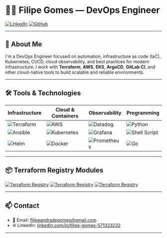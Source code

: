 # 👨‍💻 Filipe Gomes — DevOps Engineer

[![LinkedIn](https://img.shields.io/badge/LinkedIn-Filipe%20Gomes-0077B5?style=for-the-badge&logo=linkedin&logoColor=white)](https://www.linkedin.com/in/filipe-gomes-571323232/)
[![GitHub](https://img.shields.io/badge/GitHub-filipegomes11-181717?style=for-the-badge&logo=github&logoColor=white)](https://github.com/filipegomes11)

---

## 🚀 About Me

I'm a DevOps Engineer focused on automation, infrastructure as code (IaC), Kubernetes, CI/CD, cloud observability, and best practices for modern infrastructure. I work with **Terraform**, **AWS**, **EKS**, **ArgoCD**, **GitLab CI**, and other cloud-native tools to build scalable and reliable environments.

---

## 🛠️ Tools & Technologies

| Infrastructure | Cloud & Containers | Observability | Programming |
|----------------|--------------------|----------------|-------------|
| ![Terraform](https://img.shields.io/badge/Terraform-623CE4?style=for-the-badge&logo=terraform&logoColor=white) | ![AWS](https://img.shields.io/badge/AWS-232F3E?style=for-the-badge&logo=amazonaws&logoColor=white) | ![Datadog](https://img.shields.io/badge/Datadog-632CA6?style=for-the-badge&logo=datadog&logoColor=white) | ![Python](https://img.shields.io/badge/Python-3776AB?style=for-the-badge&logo=python&logoColor=white) |
| ![Ansible](https://img.shields.io/badge/Ansible-EE0000?style=for-the-badge&logo=ansible&logoColor=white) | ![Kubernetes](https://img.shields.io/badge/Kubernetes-326CE5?style=for-the-badge&logo=kubernetes&logoColor=white) | ![Grafana](https://img.shields.io/badge/Grafana-F46800?style=for-the-badge&logo=grafana&logoColor=white) | ![Shell Script](https://img.shields.io/badge/Shell-121011?style=for-the-badge&logo=gnu-bash&logoColor=white) |
| ![Helm](https://img.shields.io/badge/Helm-0F1689?style=for-the-badge&logo=helm&logoColor=white) | ![Docker](https://img.shields.io/badge/Docker-2496ED?style=for-the-badge&logo=docker&logoColor=white) | ![Prometheus](https://img.shields.io/badge/Prometheus-E6522C?style=for-the-badge&logo=prometheus&logoColor=white) | ![Go](https://img.shields.io/badge/Go-00ADD8?style=for-the-badge&logo=go&logoColor=white) |

---

## 📦 Terraform Registry Modules

[![Terraform Registry](https://img.shields.io/badge/Terraform%20Module-VPC--AWS-5C4EE5?style=for-the-badge&logo=terraform&logoColor=white)](https://registry.terraform.io/modules/filipegomes11/vpc/aws)
[![Terraform Registry](https://img.shields.io/badge/Terraform%20Module-EKS--AWS-5C4EE5?style=for-the-badge&logo=terraform&logoColor=white)](https://registry.terraform.io/modules/filipegomes11/eks/aws)
[![Terraform Registry](https://img.shields.io/badge/Terraform%20Module-Nodegroup--AWS-5C4EE5?style=for-the-badge&logo=terraform&logoColor=white)](https://registry.terraform.io/modules/filipegomes11/eks-nodegroup/aws)

---

## 📫 Contact

- 📧 Email: filipeandradegomes@gmail.com  
- 🌐 LinkedIn: [linkedin.com/in/filipe-gomes-571323232](https://www.linkedin.com/in/filipe-gomes-571323232/)

---

